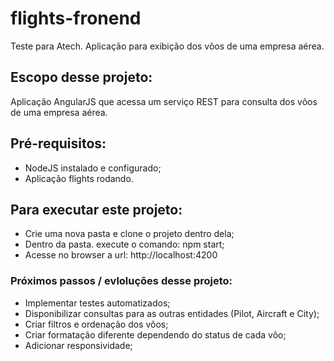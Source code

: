 # flights-fronend
Teste para Atech. Aplicação para exibição dos vôos de uma empresa aérea.

## Escopo desse projeto: 
Aplicação AngularJS que acessa um serviço REST para consulta dos vôos de uma empresa aérea.

## Pré-requisitos:
- NodeJS instalado e configurado;
- Aplicação flights rodando.


## Para executar este projeto:
- Crie uma nova pasta e clone o projeto dentro dela;
- Dentro da pasta. execute o comando: npm start;
- Acesse no browser a url: http://localhost:4200


### Próximos passos / evloluções desse projeto: 
- Implementar testes automatizados;
- Disponibilizar consultas para as outras entidades (Pilot, Aircraft e City);
- Criar filtros e ordenação dos vôos;
- Criar formatação diferente dependendo do status de cada vôo;
- Adicionar responsividade;
